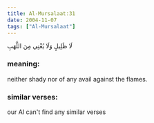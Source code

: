 ```yaml
---
title: Al-Mursalaat:31
date: 2004-11-07
tags: ["Al-Mursalaat"]
---
```

لَا ظَلِيلٍ وَلَا يُغْنِي مِنَ اللَّهَبِ
### meaning: 
neither shady nor of any avail against the flames.
### similar verses: 

our AI can't find any similar verses




